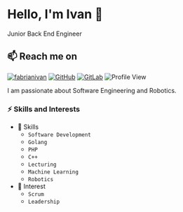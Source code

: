 # Hello, I'm Ivan 👋
Junior Back End Engineer

## 📫 Reach me on
[![fabrianivan](https://img.shields.io/badge/-fabrianivan-blue?style=flat&logo=Linkedin&logoColor=white&link=https://www.linkedin.com/in/fabrianivan/)](https://www.linkedin.com/in/fabrianivan/)
[![GitHub](https://img.shields.io/badge/-fabrianivan21-333333?style=flat&logo=Github&logoColor=white&link=https://github.com/fabrianivan21)](https://github.com/fabrianivan21)
[![GitLab](https://img.shields.io/badge/-fabrianivan-333333?style=flat&logo=Gitlab&logoColor=white&link=https://gitlab.com/fabrianivan)](https://gitlab.com/fabrianivan)
![Profile View](https://visitor-badge.laobi.icu/badge?page_id=fabrianivan.visitor-badge)

I am passionate about Software Engineering and Robotics. 


### ⚡️ Skills and Interests
* 🌱 Skills
  * `Software Development`
  * `Golang`
  * `PHP`
  * `C++`
  * `Lecturing`
  * `Machine Learning`
  * `Robotics`
* 🔭 Interest
  * `Scrum`
  * `Leadership`


